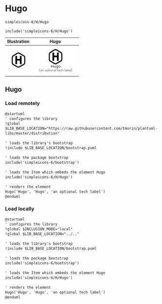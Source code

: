 # Hugo


```text
simpleicons-6/H/Hugo
```

```text
include('simpleicons-6/H/Hugo')
```



| Illustration | Hugo |
| :---: | :---: |
| ![illustration for Illustration](../../simpleicons-6/H/Hugo.png) | ![illustration for Hugo](../../simpleicons-6/H/Hugo.Local.png) |




## Hugo

### Load remotely
```plantuml
@startuml
' configures the library
!global $LIB_BASE_LOCATION="https://raw.githubusercontent.com/tmorin/plantuml-libs/master/distribution"

' loads the library's bootstrap
!include $LIB_BASE_LOCATION/bootstrap.puml

' loads the package bootstrap
include('simpleicons-6/bootstrap')

' loads the Item which embeds the element Hugo
include('simpleicons-6/H/Hugo')

' renders the element
Hugo('Hugo', 'Hugo', 'an optional tech label')
@enduml
```

### Load locally
```plantuml
@startuml
' configures the library
!global $INCLUSION_MODE="local"
!global $LIB_BASE_LOCATION="../.."

' loads the library's bootstrap
!include $LIB_BASE_LOCATION/bootstrap.puml

' loads the package bootstrap
include('simpleicons-6/bootstrap')

' loads the Item which embeds the element Hugo
include('simpleicons-6/H/Hugo')

' renders the element
Hugo('Hugo', 'Hugo', 'an optional tech label')
@enduml
```

